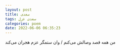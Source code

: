 ```yaml
---
layout: post
title: سعدی
tags: سعدی غزل
categories: poem
date: 2022-06-06 06:35:23
---
```


من همه قصد وصالش می‌کنم / وان ستمگر عزم هجران می‌کند
